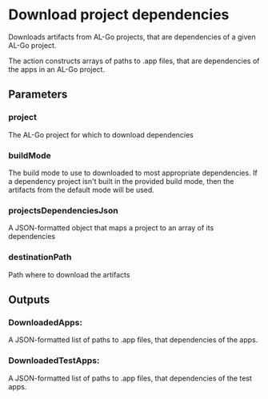 # Download project dependencies
Downloads artifacts from AL-Go projects, that are dependencies of a given AL-Go project.

The action constructs arrays of paths to .app files, that are dependencies of the apps in an AL-Go project.

## Parameters
### project
The AL-Go project for which to download dependencies

### buildMode
The build mode to use to downloaded to most appropriate dependencies.
If a dependency project isn't built in the provided build mode, then the artifacts from the default mode will be used. 

### projectsDependenciesJson
A JSON-formatted object that maps a project to an array of its dependencies

### destinationPath
Path where to download the artifacts

## Outputs
### DownloadedApps:
A JSON-formatted list of paths to .app files, that dependencies of the apps.

### DownloadedTestApps:
A JSON-formatted list of paths to .app files, that dependencies of the test apps.

